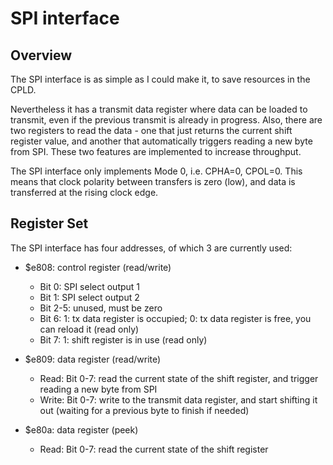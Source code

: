 
# SPI interface

## Overview

The SPI interface is as simple as I could make it, to save resources in the CPLD.

Nevertheless it has a transmit data register where data can be loaded to transmit, even if the
previous transmit is already in progress.
Also, there are two registers to read the data - one that just returns the current shift register value,
and another that automatically triggers reading a new byte from SPI.
These two features are implemented to increase throughput.

The SPI interface only implements Mode 0, i.e. CPHA=0, CPOL=0.
This means that clock polarity between transfers is zero (low), and data is transferred at the rising clock edge.

## Register Set

The SPI interface has four addresses, of which 3 are currently used:

- $e808: control register (read/write)
  - Bit 0: SPI select output 1
  - Bit 1: SPI select output 2
  - Bit 2-5: unused, must be zero
  - Bit 6: 1: tx data register is occupied; 0: tx data register is free, you can reload it (read only)
  - Bit 7: 1: shift register is in use (read only)

- $e809: data register (read/write)
  - Read: Bit 0-7: read the current state of the shift register, and trigger reading a new byte from SPI
  - Write: Bit 0-7: write to the transmit data register, and start shifting it out (waiting for a previous byte to finish if needed)

- $e80a: data register (peek)
  - Read: Bit 0-7: read the current state of the shift register


